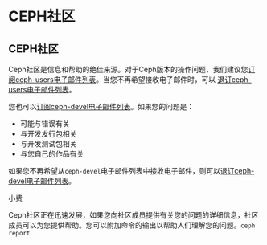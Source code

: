 # CEPH社区

## CEPH社区

Ceph社区是信息和帮助的绝佳来源。对于Ceph版本的操作问题，我们建议您[订阅ceph-users电子邮件列表](mailto:ceph-users-join%40lists.ceph.com)。当您不再希望接收电子邮件时，可以 [退订ceph-users电子邮件列表](mailto:ceph-users-leave%40lists.ceph.com)。

您也可以[订阅ceph-devel电子邮件列表](mailto:majordomo%40vger.kernel.org?body=subscribe+ceph-devel)。如果您的问题是：

* 可能与错误有关
* 与开发发行包相关
* 与开发测试包相关
* 与您自己的作品有关

如果您不再希望从`ceph-devel`电子邮件列表中接收电子邮件，则可以[退订ceph-devel电子邮件列表](mailto:majordomo%40vger.kernel.org?body=unsubscribe+ceph-devel)。

小费 

Ceph社区正在迅速发展，如果您向社区成员提供有关您的问题的详细信息，社区成员可以为您提供帮助。您可以附加命令的输出以帮助人们理解您的问题。`ceph report`

